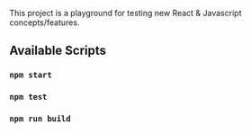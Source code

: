 This project is a playground for testing new React & Javascript concepts/features.

## Available Scripts

### `npm start`
### `npm test`
### `npm run build`
